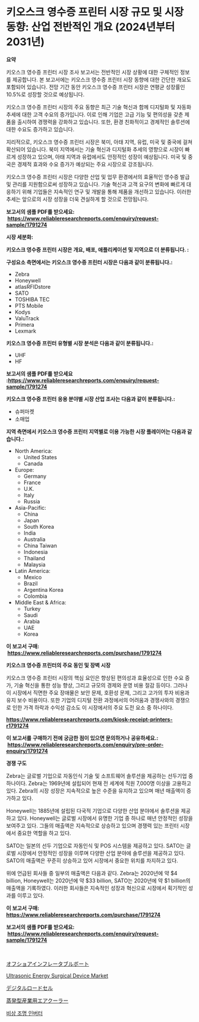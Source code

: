 <p><h1>키오스크 영수증 프린터 시장 규모 및 시장 동향: 산업 전반적인 개요 (2024년부터 2031년)</h1></p><p><strong>요약</strong></p>
<p><p>키오스크 영수증 프린터 시장 조사 보고서는 전반적인 시장 상황에 대한 구체적인 정보를 제공합니다. 본 보고서에는 키오스크 영수증 프린터 시장 동향에 대한 간단한 개요도 포함되어 있습니다. 전망 기간 동안 키오스크 영수증 프린터 시장은 연평균 성장률인 10.5%로 성장할 것으로 예상됩니다.</p><p>키오스크 영수증 프린터 시장의 주요 동향은 최근 기술 혁신과 함께 디지털화 및 자동화 추세에 대한 고객 수요의 증가입니다. 이로 인해 기업은 고급 기능 및 편의성을 갖춘 제품을 출시하여 경쟁력을 강화하고 있습니다. 또한, 환경 친화적이고 경제적인 솔루션에 대한 수요도 증가하고 있습니다.</p><p>지리적으로, 키오스크 영수증 프린터 시장은 북미, 아태 지역, 유럽, 미국 및 중국에 걸쳐 확산되어 있습니다. 북미 지역에서는 기술 혁신과 디지털화 추세의 영향으로 시장이 빠르게 성장하고 있으며, 아태 지역과 유럽에서도 안정적인 성장이 예상됩니다. 미국 및 중국은 경제적 효과와 수요 증가가 예상되는 주요 시장으로 강조됩니다.</p><p>키오스크 영수증 프린터 시장은 다양한 산업 및 업무 환경에서의 효율적인 영수증 발급 및 관리를 지원함으로써 성장하고 있습니다. 기술 혁신과 고객 요구의 변화에 빠르게 대응하기 위해 기업들은 지속적인 연구 및 개발을 통해 제품을 개선하고 있습니다. 이러한 추세는 앞으로의 시장 성장을 더욱 견실하게 할 것으로 전망됩니다.</p></p>
<p><strong>보고서의 샘플 PDF를 받으세요: &nbsp;<a href="https://www.reliableresearchreports.com/enquiry/request-sample/1791274">https://www.reliableresearchreports.com/enquiry/request-sample/1791274</a></strong></p>
<p><strong>시장 세분화:</strong></p>
<p><strong> 키오스크 영수증 프린터 시장은 개요, 배포, 애플리케이션 및 지역으로 더 분류됩니다. :</strong></p>
<p><strong>구성요소 측면에서는 키오스크 영수증 프린터 시장은 다음과 같이 분류됩니다.:</strong></p>
<p><ul><li>Zebra</li><li>Honeywell</li><li>atlasRFIDstore</li><li>SATO</li><li>TOSHIBA TEC</li><li>PTS Mobile</li><li>Kodys</li><li>ValuTrack</li><li>Primera</li><li>Lexmark</li></ul></p>
<p><strong> 키오스크 영수증 프린터 유형별 시장 분석은 다음과 같이 분류됩니다.:</strong></p>
<p><ul><li>UHF</li><li>HF</li></ul></p>
<p><strong>보고서의 샘플 PDF를 받으세요 :<a href="https://www.reliableresearchreports.com/enquiry/request-sample/1791274">https://www.reliableresearchreports.com/enquiry/request-sample/1791274</a></strong></p>
<p><strong> 키오스크 영수증 프린터 응용 분야별 시장 산업 조사는 다음과 같이 분류됩니다.:</strong></p>
<p><ul><li>슈퍼마켓</li><li>소매업</li></ul></p>
<p><strong>지역 측면에서 키오스크 영수증 프린터 지역별로 이용 가능한 시장 플레이어는 다음과 같습니다.:</strong></p>
<p><ul>
    <li>
        North America:
        <ul>
            <li>United States</li>
            <li>Canada</li>
        </ul>
    </li>
    <li>
        Europe:
        <ul>
            <li>Germany</li>
            <li>France</li>
            <li>U.K.</li>
            <li>Italy</li>
            <li>Russia</li>
        </ul>
    </li>
    <li>
        Asia-Pacific:
        <ul>
            <li>China</li>
            <li>Japan</li>
            <li>South Korea</li>
            <li>India</li>
            <li>Australia</li>
            <li>China Taiwan</li>
            <li>Indonesia</li>
            <li>Thailand</li>
            <li>Malaysia</li>
        </ul>
    </li>
    <li>
        Latin America:
        <ul>
            <li>Mexico</li>
            <li>Brazil</li>
            <li>Argentina Korea</li>
            <li>Colombia</li>
        </ul>
    </li>
    <li>
        Middle East & Africa:
        <ul>
            <li>Turkey</li>
            <li>Saudi</li>
            <li>Arabia</li>
            <li>UAE</li>
            <li>Korea</li>
        </ul>
    </li>
    </ul></p>
<p><strong>이 보고서 구매: &nbsp;<a href="https://www.reliableresearchreports.com/purchase/1791274">https://www.reliableresearchreports.com/purchase/1791274</a></strong></p>
<p><strong>키오스크 영수증 프린터의 주요 동인 및 장벽 시장</strong></p>
<p><p>키오스크 영수증 프린터 시장의 핵심 요인은 향상된 편의성과 효율성으로 인한 수요 증가, 기술 혁신을 통한 성능 향상, 그리고 규모의 경제와 운영 비용 절감 등이다. 그러나 이 시장에서 직면한 주요 장애물은 보안 문제, 호환성 문제, 그리고 고가의 투자 비용과 유지 보수 비용이다. 또한 기업의 디지털 전환 과정에서의 어려움과 경쟁사와의 경쟁으로 인한 가격 하락과 수익성 감소도 이 시장에서의 주요 도전 요소 중 하나이다.</p></p>
<p><strong><a href="https://www.reliableresearchreports.com/kiosk-receipt-printers-r1791274">https://www.reliableresearchreports.com/kiosk-receipt-printers-r1791274</a></strong></p>
<p><strong>이 보고서를 구매하기 전에 궁금한 점이 있으면 문의하거나 공유하세요.: &nbsp;<a href="https://www.reliableresearchreports.com/enquiry/pre-order-enquiry/1791274">https://www.reliableresearchreports.com/enquiry/pre-order-enquiry/1791274</a></strong></p>
<p><strong>경쟁 구도</strong></p>
<p><p>Zebra는 글로벌 기업으로 자동인식 기술 및 소프트웨어 솔루션을 제공하는 선두기업 중 하나이다. Zebra는 1969년에 설립되어 현재 전 세계에 직원 7,000명 이상을 고용하고 있다. Zebra의 시장 성장은 지속적으로 높은 수준을 유지하고 있으며 매년 매출액이 증가하고 있다.</p><p>Honeywell는 1885년에 설립된 다국적 기업으로 다양한 산업 분야에서 솔루션을 제공하고 있다. Honeywell는 글로벌 시장에서 유명한 기업 중 하나로 매년 안정적인 성장을 보여주고 있다. 그들의 매출액은 지속적으로 상승하고 있으며 경쟁력 있는 프린터 시장에서 중요한 역할을 하고 있다.</p><p>SATO는 일본의 선두 기업으로 자동인식 및 POS 시스템을 제공하고 있다. SATO는 글로벌 시장에서 안정적인 성장을 이루며 다양한 산업 분야에 솔루션을 제공하고 있다. SATO의 매출액은 꾸준히 상승하고 있어 시장에서 중요한 위치를 차지하고 있다.</p><p>위에 언급된 회사들 중 일부의 매출액은 다음과 같다. Zebra는 2020년에 약 $4 billion, Honeywell는 2020년에 약 $33 billion, SATO는 2020년에 약 $1 billion의 매출액을 기록하였다. 이러한 회사들은 지속적인 성장과 혁신으로 시장에서 획기적인 성과를 이루고 있다.</p></p>
<p><strong>이 보고서 구매: &nbsp; <a href="https://www.reliableresearchreports.com/purchase/1791274">https://www.reliableresearchreports.com/purchase/1791274</a></strong></p>
<p><strong>보고서의 샘플 PDF를 받으세요: &nbsp;<a href="https://www.reliableresearchreports.com/enquiry/request-sample/1791274">https://www.reliableresearchreports.com/enquiry/request-sample/1791274</a></strong><strong></strong></p>
<p>&nbsp;</p>
<p><p><a href="https://github.com/ppmazlotr77499/Market-Research-Report-List-1/blob/main/721113124048.md">オフショアインフレータブルボート</a></p><p><a href="https://github.com/GroverBarry/Market-Research-Report-List-4/blob/main/ultrasonic-energy-surgical-device-market.md">Ultrasonic Energy Surgical Device Market</a></p><p><a href="https://medium.com/@lucasrandall2020/%E3%83%87%E3%82%B8%E3%82%BF%E3%83%AB%E3%83%AD%E3%83%BC%E3%83%89%E3%82%BB%E3%83%AB%E5%B8%82%E5%A0%B4%E3%81%AE%E3%82%A4%E3%83%B3%E3%82%B5%E3%82%A4%E3%83%88-%E5%B8%82%E5%A0%B4%E5%8B%95%E5%90%91-%E6%88%90%E9%95%B7-2024%E5%B9%B4%E3%81%8B%E3%82%892031%E5%B9%B4%E3%81%BE%E3%81%A7%E3%81%AE%E4%BA%88%E6%B8%AC-6373832d049d">デジタルロードセル</a></p><p><a href="https://medium.com/@jackparker654/2024%E5%B9%B4%E3%81%8B%E3%82%892031%E5%B9%B4%E3%81%BE%E3%81%A7%E3%81%AE%E6%9C%9F%E9%96%93%E3%81%AB%E4%BA%88%E6%B8%AC%E3%81%95%E3%82%8C%E3%82%8B%E8%92%B8%E7%99%BA%E5%BC%8F%E7%94%A3%E6%A5%AD%E7%94%A8%E3%82%A8%E3%82%A2%E3%82%AF%E3%83%BC%E3%83%A9%E3%83%BC%E3%81%AE%E5%B8%82%E5%A0%B4%E5%8B%95%E5%90%91%E3%81%A8%E5%B8%82%E5%A0%B4%E5%88%86%E6%9E%90-d5c67c9bfa61">蒸発型産業用エアクーラー</a></p><p><a href="https://medium.com/@leeusso5656/%EB%B9%84%EC%83%81-%EC%A1%B0%EB%AA%85-%EC%9D%B8%EB%B2%84%ED%84%B0-%EC%8B%9C%EC%9E%A5-%EB%B3%B4%EA%B3%A0%EC%84%9C%EB%8A%94-%EC%9D%B4-%EC%8B%9C%EC%9E%A5%EC%9D%98-%EC%B5%9C%EC%8B%A0-%ED%8A%B8%EB%A0%8C%EB%93%9C-%EB%B0%8F-%EC%84%B1%EC%9E%A5-%EA%B8%B0%ED%9A%8C%EB%A5%BC-%EB%B3%B4%EC%97%AC%EC%A4%8D%EB%8B%88%EB%8B%A4-2b3a4ec7b038">비상 조명 인버터</a></p></p>